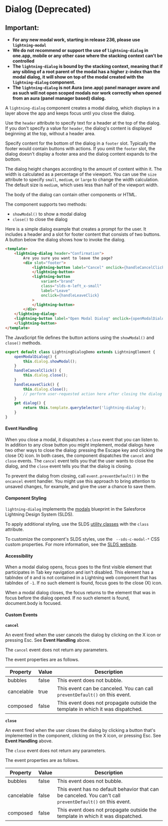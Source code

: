 # Dialog (Deprecated)

## Important:
* **For any new modal work, starting in release 236, please use `lightning-modal`**
* **We do not recommend or support the use of `lightning-dialog` in one.app, mobile or any other case where the stacking context can't be controlled**
* **The `lightning-dialog` is bound by the stacking context, meaning that if any sibling of a root parent of the modal has a higher z-index than the modal dialog, it will show on top of the modal created with the `lightning-dialog` component.**
* **The `lightning-dialog` is not Aura (one.app) panel manager aware and as such will not open scoped modals nor work correctly when opened from an aura (panel manager based) dialog.**

A `lightning-dialog` component creates a modal dialog, which displays in a layer above the app
and keeps focus until you close the dialog.

Use the `header` attribute to specify text for a header at the top of the dialog. If you don't
specify a value for `header`, the dialog's content is displayed beginning at the top, without a header area.

Specify content for the bottom of the dialog in a `footer` slot. Typically the footer would contain buttons with actions. If you omit the `footer` slot, the dialog doesn't display a footer area and the dialog content expands to the bottom.

The dialog height changes according to the amount of content within it. The width is calculated as a percentage of the viewport. You can use the `size` attribute to specify `small`, `medium`, or `large` to change the width calculation. The default size is `medium`, which uses less than half of the viewport width.

The body of the dialog can contain other components or HTML.

The component supports two methods:

-   `showModal()` to show a modal dialog
-   `close()` to close the dialog

Here is a simple dialog example that creates a prompt for the user. It includes a header and a slot for
footer content that consists of two buttons. A button below the dialog shows
how to invoke the dialog.

```html
<template>
    <lightning-dialog header="Confirmation">
        Are you sure you want to leave the page?
        <div slot="footer">
            <lightning-button label="Cancel" onclick={handleCancelClick}>
            </lightning-button>
            <lightning-button
                variant="brand"
                class="slds-m-left_x-small"
                label="Leave"
                onclick={handleLeaveClick}
            >
            </lightning-button>
        </div>
    </lightning-dialog>
    <lightning-button label="Open Modal Dialog" onclick={openModalDialog}>
    </lightning-button>
</template>
```

The JavaScript file defines the button actions using the `showModal()` and `close()` methods.

```js
export default class LightningDialogDemo extends LightningElement {
    openModalDialog() {
        this.dialog.showModal();
    }
    handleCancelClick() {
        this.dialog.close();
    }
    handleLeaveClick() {
        this.dialog.close();
        // perform user-requested action here after closing the dialog
    }
    get dialog() {
        return this.template.querySelector('lightning-dialog');
    }
}
```

#### Event Handling

When you close a modal, it dispatches a `close` event that you can listen to. In addition to any close button
you might implement, modal dialogs have two other ways to close the dialog: pressing the Escape key and clicking
the close (X) icon. In both cases, the component dispatches the `cancel` and `close` events. The `cancel` event
tells you that the user wants to close the dialog, and the `close` event tells you that the dialog is closing.

To prevent the dialog from closing, call `event.preventDefault()` in the `oncancel` event handler. You might use this approach to
bring attention to unsaved changes, for example, and give the user a chance to save them.

#### Component Styling

`lightning-dialog` implements the
[modals](https://www.lightningdesignsystem.com/components/modals/) blueprint in the
Salesforce Lightning Design System (SLDS).

To apply additional styling, use the SLDS [utility classes](https://www.lightningdesignsystem.com/utilities/alignment) with the `class` attribute.

To customize the component's SLDS styles, use the ` --sds-c-modal-*` CSS custom properties. For more information, see the [SLDS website](https://www.lightningdesignsystem.com/).

#### Accessibility

When a modal dialog opens, focus goes to the first visible element that participates in Tab key navigation and isn't
disabled. This element has a tabIndex of `0` and is not contained in a Lightning web component that has tabIndex of `-1`.
If no such element is found, focus goes to the close (X) icon.

When a modal dialog closes, the focus returns to the element that was in focus before the dialog opened.
If no such element is found, document.body is focused.

#### Custom Events

**`cancel`**

An event fired when the user cancels the dialog by clicking on the X icon or pressing Esc. See **Event Handling** above.

The `cancel` event does not return any parameters.

The event properties are as follows.

| Property   | Value | Description                                                                    |
| ---------- | ----- | ------------------------------------------------------------------------------ |
| bubbles    | false | This event does not bubble.                                                    |
| cancelable | true  | This event can be canceled. You can call `preventDefault()` on this event.     |
| composed   | false | This event does not propagate outside the template in which it was dispatched. |

**`close`**

An event fired when the user closes the dialog by clicking a button that's implemented in the component, clicking on the X icon, or pressing Esc. See **Event Handling** above.

The `close` event does not return any parameters.

The event properties are as follows.

| Property   | Value | Description                                                                                               |
| ---------- | ----- | --------------------------------------------------------------------------------------------------------- |
| bubbles    | false | This event does not bubble.                                                                               |
| cancelable | false | This event has no default behavior that can be canceled. You can't call `preventDefault()` on this event. |
| composed   | false | This event does not propagate outside the template in which it was dispatched.                            |
